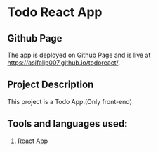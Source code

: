 # Todo React App

## Github Page
The app is deployed on Github Page and is live at https://asifalip007.github.io/todoreact/.

## Project Description
This project is a Todo App.(Only front-end)

## Tools and languages used:
1. React App


